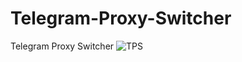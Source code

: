 # Telegram-Proxy-Switcher
Telegram Proxy Switcher
![TPS](https://github.com/user-attachments/assets/d1853345-ad46-4cd3-8a22-91dab32b8d4f)
